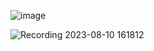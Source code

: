 ![image](https://github.com/EugeneZakharchenko/PowerBI_API/assets/110230661/8f8f3e5c-6e41-4067-be79-ee7f21a2c4f8)

![Recording 2023-08-10 161812](https://github.com/EugeneZakharchenko/PowerBI_API/assets/110230661/f84f00ab-87e7-4cfb-a851-f796cddb88bc)
